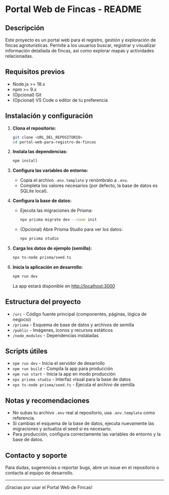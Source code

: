 # Portal Web de Fincas - README

## Descripción

Este proyecto es un portal web para el registro, gestión y exploración de fincas agroturísticas. Permite a los usuarios buscar, registrar y visualizar información detallada de fincas, así como explorar mapas y actividades relacionadas.

## Requisitos previos

- Node.js >= 18.x
- npm >= 9.x
- (Opcional) Git
- (Opcional) VS Code o editor de tu preferencia

## Instalación y configuración

1. **Clona el repositorio:**

   ```sh
   git clone <URL_DEL_REPOSITORIO>
   cd portal-web-para-registro-de-fincas
   ```

2. **Instala las dependencias:**

   ```sh
   npm install
   ```

3. **Configura las variables de entorno:**

   - Copia el archivo `.env.template` y renómbralo a `.env`.
   - Completa los valores necesarios (por defecto, la base de datos es SQLite local).

4. **Configura la base de datos:**

   - Ejecuta las migraciones de Prisma:
     ```sh
     npx prisma migrate dev --name init
     ```
   - (Opcional) Abre Prisma Studio para ver los datos:
     ```sh
     npx prisma studio
     ```

5. **Carga los datos de ejemplo (semilla):**

   ```sh
   npx ts-node prisma/seed.ts
   ```

6. **Inicia la aplicación en desarrollo:**
   ```sh
   npm run dev
   ```
   La app estará disponible en [http://localhost:3000](http://localhost:3000)

## Estructura del proyecto

- `/src` - Código fuente principal (componentes, páginas, lógica de negocio)
- `/prisma` - Esquema de base de datos y archivos de semilla
- `/public` - Imágenes, íconos y recursos estáticos
- `/node_modules` - Dependencias instaladas

## Scripts útiles

- `npm run dev` - Inicia el servidor de desarrollo
- `npm run build` - Compila la app para producción
- `npm run start` - Inicia la app en modo producción
- `npx prisma studio` - Interfaz visual para la base de datos
- `npx ts-node prisma/seed.ts` - Ejecuta el archivo de semilla

## Notas y recomendaciones

- No subas tu archivo `.env` real al repositorio, usa `.env.template` como referencia.
- Si cambias el esquema de la base de datos, ejecuta nuevamente las migraciones y actualiza el seed si es necesario.
- Para producción, configura correctamente las variables de entorno y la base de datos.

## Contacto y soporte

Para dudas, sugerencias o reportar bugs, abre un issue en el repositorio o contacta al equipo de desarrollo.

---

¡Gracias por usar el Portal Web de Fincas!
